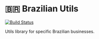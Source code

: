 # :brazil: Brazilian Utils

[![Build Status](https://travis-ci.org/brazilian-utils/dotnet.svg?branch=master)](https://travis-ci.org/brazilian-utils/dotnet)

Utils library for specific Brazilian businesses.

